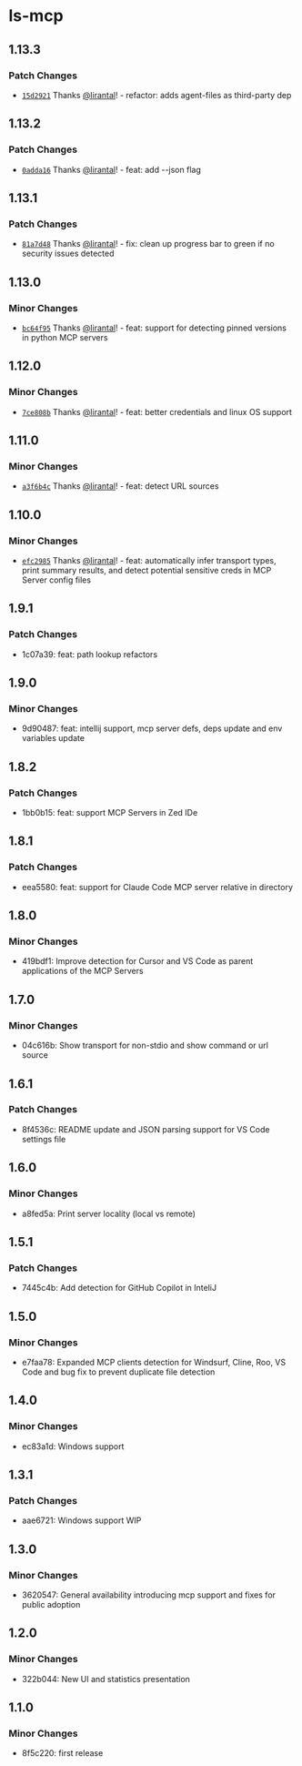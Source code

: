 # ls-mcp

## 1.13.3

### Patch Changes

- [`15d2921`](https://github.com/lirantal/ls-mcp/commit/15d29212b86511b133aaefd582317ef565a1b700) Thanks [@lirantal](https://github.com/lirantal)! - refactor: adds agent-files as third-party dep

## 1.13.2

### Patch Changes

- [`0adda16`](https://github.com/lirantal/ls-mcp/commit/0adda16eb3bfb560ea6cb9a216394fe99776553d) Thanks [@lirantal](https://github.com/lirantal)! - feat: add --json flag

## 1.13.1

### Patch Changes

- [`81a7d48`](https://github.com/lirantal/ls-mcp/commit/81a7d48ccfa47080d3c0126e38f6fc5250dc4720) Thanks [@lirantal](https://github.com/lirantal)! - fix: clean up progress bar to green if no security issues detected

## 1.13.0

### Minor Changes

- [`bc64f95`](https://github.com/lirantal/ls-mcp/commit/bc64f9580576f53c340b2b9325e7818ea27725c6) Thanks [@lirantal](https://github.com/lirantal)! - feat: support for detecting pinned versions in python MCP servers

## 1.12.0

### Minor Changes

- [`7ce808b`](https://github.com/lirantal/ls-mcp/commit/7ce808bcd5d69175f5d894a7f09ce9a43aada683) Thanks [@lirantal](https://github.com/lirantal)! - feat: better credentials and linux OS support

## 1.11.0

### Minor Changes

- [`a3f6b4c`](https://github.com/lirantal/ls-mcp/commit/a3f6b4c36a6b6f08df3383a5941c3d9198f520b1) Thanks [@lirantal](https://github.com/lirantal)! - feat: detect URL sources

## 1.10.0

### Minor Changes

- [`efc2985`](https://github.com/lirantal/ls-mcp/commit/efc29852f75df45f2ce230e49109254b9d2b0160) Thanks [@lirantal](https://github.com/lirantal)! - feat: automatically infer transport types, print summary results, and detect potential sensitive creds in MCP Server config files

## 1.9.1

### Patch Changes

- 1c07a39: feat: path lookup refactors

## 1.9.0

### Minor Changes

- 9d90487: feat: intellij support, mcp server defs, deps update and env variables update

## 1.8.2

### Patch Changes

- 1bb0b15: feat: support MCP Servers in Zed IDe

## 1.8.1

### Patch Changes

- eea5580: feat: support for Claude Code MCP server relative in directory

## 1.8.0

### Minor Changes

- 419bdf1: Improve detection for Cursor and VS Code as parent applications of the MCP Servers

## 1.7.0

### Minor Changes

- 04c616b: Show transport for non-stdio and show command or url source

## 1.6.1

### Patch Changes

- 8f4536c: README update and JSON parsing support for VS Code settings file

## 1.6.0

### Minor Changes

- a8fed5a: Print server locality (local vs remote)

## 1.5.1

### Patch Changes

- 7445c4b: Add detection for GitHub Copilot in InteliJ

## 1.5.0

### Minor Changes

- e7faa78: Expanded MCP clients detection for Windsurf, Cline, Roo, VS Code and bug fix to prevent duplicate file detection

## 1.4.0

### Minor Changes

- ec83a1d: Windows support

## 1.3.1

### Patch Changes

- aae6721: Windows support WIP

## 1.3.0

### Minor Changes

- 3620547: General availability introducing mcp support and fixes for public adoption

## 1.2.0

### Minor Changes

- 322b044: New UI and statistics presentation

## 1.1.0

### Minor Changes

- 8f5c220: first release
